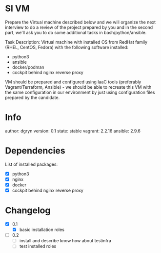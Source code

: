 # SI VM

Prepare the Virtual machine described below and we will organize the next interview to do a review of the project prepared by you and in the second part, we'll ask you to do some additional tasks in bash/python/ansible.

Task Description:
Virtual machine with installed OS from RedHat family (RHEL, CentOS, Fedora) with the following software installed:
- python3
- ansible
- docker/podman
- cockpit behind nginx reverse proxy

VM should be prepared and configured using IaaC tools (preferably Vagrant/Terraform, Ansible) - we should be able to recreate this VM with the same configuration in our environment by just using configuration files prepared by the candidate.

# Info

author: dgryn
version: 0.1
state: stable
vagrant: 2.2.16
ansible: 2.9.6

# Dependencies

List of installed packages:
* [x] python3
* [x] nginx 
* [x] docker
* [x] cockpit behind nginx reverse proxy

# Changelog

* [x] 0.1
    * [x] basic installation roles
* [ ] 0.2
    * [ ] install and describe know how about testinfra
    * [ ] test installed roles